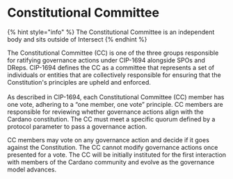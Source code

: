 # Constitutional Committee

{% hint style="info" %}
The Constitutional Committee is an independent body and sits outside of Intersect
{% endhint %}

The Constitutional Committee (CC) is one of the three groups responsible for ratifying governance actions under CIP-1694 alongside SPOs and DReps. CIP-1694 defines the CC as a committee that represents a set of individuals or entities that are collectively responsible for ensuring that the Constitution's principles are upheld and enforced.\
\
As described in CIP-1694, each Constitutional Committee (CC) member has one vote, adhering to a “one member, one vote” principle. CC members are responsible for reviewing whether governance actions align with the Cardano constitution. The CC must meet a specific quorum defined by a protocol parameter to pass a governance action.

CC members may vote on any governance action and decide if it goes against the Constitution. The CC cannot modify governance actions once presented for a vote. The CC will be initially instituted for the first interaction with members of the Cardano community and evolve as the governance model advances. &#x20;
